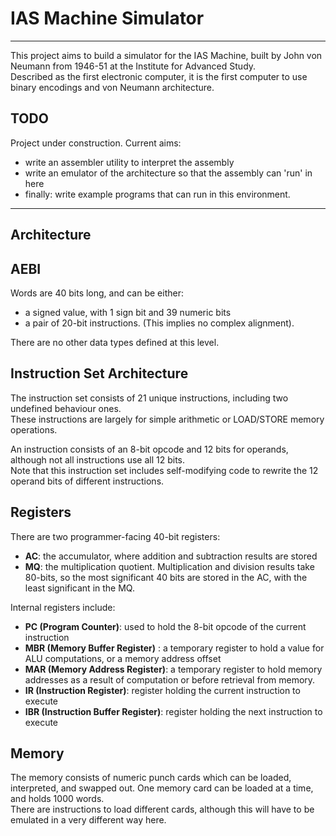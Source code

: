 # IAS Machine Simulator

---

This project aims to build a simulator for the IAS Machine, built by John von Neumann from 1946-51 at the Institute for Advanced Study.  
Described as the first electronic computer, it is the first computer to use binary encodings and von Neumann architecture.  
  
## TODO

Project under construction. Current aims:  
- write an assembler utility to interpret the assembly
- write an emulator of the architecture so that the assembly can 'run' in here
- finally: write example programs that can run in this environment.
  
---
    
## Architecture

## AEBI

Words are 40 bits long, and can be either:
- a signed value, with 1 sign bit and 39 numeric bits
- a pair of 20-bit instructions.  (This implies no complex alignment).
  
There are no other data types defined at this level.  

## Instruction Set Architecture

The instruction set consists of 21 unique instructions, including two undefined behaviour ones.  
These instructions are largely for simple arithmetic or LOAD/STORE memory operations.  

An instruction consists of an 8-bit opcode and 12 bits for operands, although not all instructions use all 12 bits.  
Note that this instruction set includes self-modifying code to rewrite the 12 operand bits of different instructions.  

## Registers

There are two programmer-facing 40-bit registers:  
- **AC**: the accumulator, where addition and subtraction results are stored  
- **MQ**: the multiplication quotient. Multiplication and division results take 80-bits, so the most significant 40 bits are stored in the AC, with the least significant in the MQ.  

Internal registers include:  
- **PC (Program Counter)**:  used to hold the 8-bit opcode of the current instruction  
- **MBR (Memory Buffer Register)** : a temporary register to hold a value for ALU computations, or a memory address offset  
- **MAR (Memory Address Register)**: a temporary register to hold memory addresses as a result of computation or before retrieval from memory.  
- **IR (Instruction Register)**: register holding the current instruction to execute  
- **IBR (Instruction Buffer Register)**: register holding the next instruction to execute  


## Memory

The memory consists of numeric punch cards which can be loaded, interpreted, and swapped out. 
One memory card can be loaded at a time, and holds 1000 words.  
There are instructions to load different cards, although this will have to be emulated in a very different way here.  


